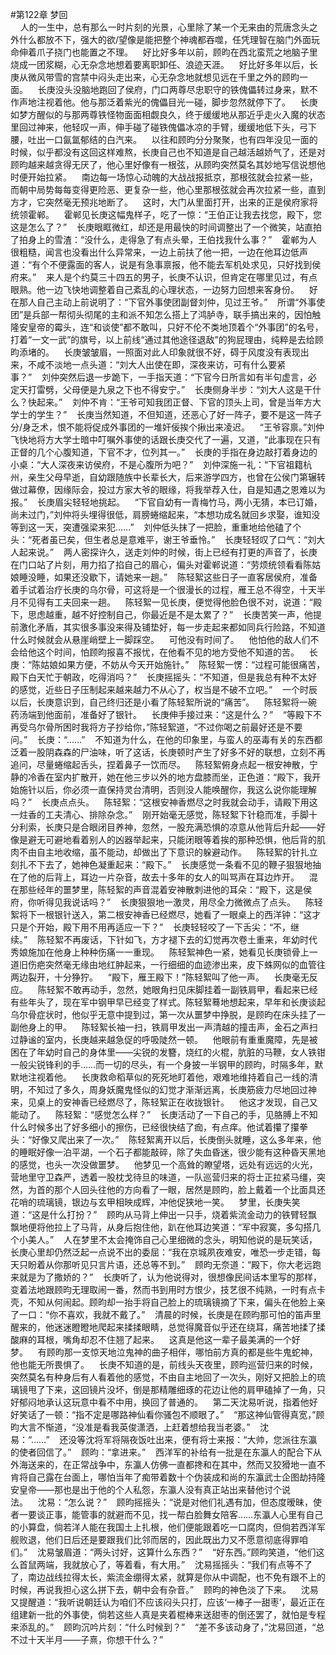 #第122章 梦回<br />    人的一生中，总有那么一时片刻的光景，心里除了某一个无来由的荒唐念头之外什么都放不下，强大的欲/望像是能把整个神魂都吞噬，任凭理智在脑门外面玩命伸着爪子挠门也能置之不理。    好比好多年以前，顾昀在西北蛮荒之地脑子里烧成一团浆糊，心无杂念地想着要离职卸任、浪迹天涯。    好比好多年以后，长庚从微风带雪的宫禁中闷头走出来，心无杂念地就想见远在千里之外的顾昀一面。    长庚没头没脑地跑回了侯府，门口两尊尽忠职守的铁傀儡转过身来，默不作声地注视着他。他与那泛着紫光的傀儡目光一碰，脚步忽然就停下了。    长庚如梦方醒似的与那两尊铁怪物面面相觑良久，终于缓缓地从那近乎走火入魔的状态里回过神来，他轻叹一声，伸手碰了碰铁傀儡冰凉的手臂，缓缓地低下头，弓下腰，吐出一口氤氲郁结的白汽来。    以往和顾昀分分聚聚，也有四年没见一面的时候，似乎都没有这回这样难熬，长庚自己也不知道是自己越活越娇气了，还是对顾昀越来越贪得无厌了，他心里好像有一根弦，从顾昀突然莫名其妙地写信说想他时便开始拉紧。    南边每一场惊心动魄的大战战报抵京，那根弦就会拉紧一些，而朝中局势每每变得更险恶、更复杂一些，他心里那根弦就会再次拉紧一些，直到方才，它突然毫无预兆地断了。    这时，大门从里面打开，出来的正是侯府家将统领霍郸。    霍郸见长庚这幅鬼样子，吃了一惊：“王伯正让我去找您，殿下，您这是怎么了？”    长庚眼眶微红，却还是用最快的时间调整出了一个微笑，站直拍了拍身上的雪渣：“没什么，走得急了有点头晕，王伯找我什么事？”    霍郸为人很粗糙，闻言也没看出什么异常来，一边上前扶了他一把，一边在他耳边低声道：“有个不便露面的客人，说是有急事禀报，他不能去军机处求见，只好找到侯府来。”    来人是个约莫三十四五的男子，长庚不认识，但肯定在哪里见过，有点眼熟。他一边飞快地调整着自己紊乱的心理状态，一边努力回想来客身份。    好在那人自己主动上前说明了：“下官外事使团副督刘仲，见过王爷。”    所谓“外事使团”是兵部一帮彻头彻尾的主和派不知怎么搭上了鸿胪寺，联手搞出来的，因怕触隆安皇帝的霉头，连“和谈使”都不敢叫，只好不伦不类地顶着个“外事团”的名号，打着“一文一武”的旗号，以上前线“通过其他途径退敌”的狗屁理由，纯粹是去给顾昀添堵的。    长庚皱皱眉，一照面对此人印象就很不好，碍于风度没有表现出来，不咸不淡地一点头道：“刘大人出使在即，深夜来访，可有什么要紧事？”    刘仲突然后退一步跪下，一手指天道：“下官今日所言如有半句虚言，必定天打雷劈，父母便是九泉之下也不得安宁。”    长庚侧身半步：“刘大人这是干什么？快起来。”    刘仲不肯：“王爷可知我团正督、下官的顶头上司，曾是当年方大学士的学生？”    长庚当然知道，不但知道，还恶心了好一阵子，要不是这一阵子分/身乏术，恨不能将促成外事团的一堆奸佞挨个揪出来凌迟。    “王爷容禀。”刘仲飞快地将方大学士暗中叮嘱外事使的话跟长庚交代了一遍，又道，“此事现在只有正督的几个心腹知道，下官不才，位列其一。”    长庚的手指在身边敲打着身边的小桌：“大人深夜来访侯府，不是心腹所为吧？”    刘仲深施一礼：“下官祖籍杭州，亲生父母早逝，自幼跟随族中长辈长大，后来游学四方，也曾在公侯门第辗转做过幕僚，因缘际会，投过方家大爷的眼缘，将我举荐入仕，自是知遇之恩难以为报。”    长庚眉尖轻轻地挑起。    “下官自幼有一青梅竹马，两小无猜，本已订婚，尚未过门，”刘仲将头埋得很低，肩膀蜷缩起来，“本想功成名就回乡求娶，谁知没等到这一天，突遭强梁来犯……”    刘仲低头抹了一把脸，重重地给他磕了个头：“死者虽已矣，但生者总是意难平，谢王爷垂怜。”    长庚轻轻叹了口气：“刘大人起来说。”    两人密探许久，送走刘仲的时候，街上已经有打更的声音了，长庚在门口站了片刻，用力掐了掐自己的眉心，偏头对霍郸说道：“劳烦统领看看陈姑娘睡没睡，如果还没歇下，请她来一趟。”    陈轻絮这些日子一直客居侯府，准备着手试着治疗长庚的乌尔骨，可这将是一个很漫长的过程，雁王总不得空，十天半月不见得有工夫回来一趟。    陈轻絮一见长庚，便觉得他脸色很不对，说道：“殿下，思虑越重，越不好控制自己，你最近是不是太累了？”    长庚苦笑一声，他提前激化矛盾，其实很多事没来得及铺垫好，每一步走起来都如同兵行险路，不知道什么时候就会从悬崖峭壁上一脚踩空。    可他没有时间了。    他怕他的敌人们不会给他这个时间，怕顾昀报喜不报忧，在他看不见的地方受他不知道的苦。    长庚：“陈姑娘如果方便，不妨从今天开始施针。”    陈轻絮一愣：“过程可能很痛苦，殿下白天忙于朝政，吃得消吗？”    长庚摇摇头：“不知道，但是我总有种不太好的感觉，近些日子压制起来越来越力不从心了，权当是不破不立吧。”    一个时辰以后，长庚意识到，自己终归还是小看了陈轻絮所说的“痛苦”。    陈轻絮将一碗药汤端到他面前，准备好了银针。    长庚伸手接过来：“这是什么？”    “等殿下不再受乌尔骨所困时我将方子抄给你，”陈轻絮道，“不过你喝之前最好还是不要问。”    长庚：“……”    不知道为什么，在他的印象里，与蛮人的巫毒有关的东西都泛着一股阴森森的尸油味，听了这话，长庚顿时产生了好多不好的联想，立刻不再追问，尽量蜷缩起舌头，捏着鼻子一饮而尽。    陈轻絮俯身点起一根安神散，宁静的冷香在室内扩散开，她在他三步以外的地方盘膝而坐，正色道：“殿下，我开始施针以后，你必须一直保持灵台清明，否则没人能唤醒你，我这么说你能理解吗？”    长庚点点头。    陈轻絮：“这根安神香燃尽之时我就会动手，请殿下用这一炷香的工夫清心、排除杂念。”    刚开始毫无感觉，陈轻絮下针稳而准，手脚十分利索，长庚只是合眼闭目养神，忽然，一股充满恐惧的凉意从他背后升起——好像是避无可避地看着别人的凶器举起来，只能闭眼等着挨的那种恐惧，他后背的肌肉不由自主地收缩，虽不能动，却做出了下意识的躲避动作。    陈轻絮的针扎立刻扎不下去了，她神色凝重起来：“殿下。”    长庚感觉一条看不见的鞭子狠狠地抽在了他的后背上，耳边一片杂音，故去十多年的女人的叫骂声在耳边炸开。    混在那些经年的噩梦里，陈轻絮的声音混着安神散刺进他的耳朵：“殿下，这是侯府，你听得见我说话吗？”    长庚狠狠地一激灵，用尽全力微微点了点头。    陈轻絮将下一根银针送入，第二根安神香已经燃尽，她看了一眼桌上的西洋钟：“这才只是个开始，殿下用不用再适应一下？”    长庚轻轻咬了一下舌尖：“不，继续。”    陈轻絮不再废话，下针如飞，方才褪下去的幻觉再次卷土重来，年幼时代秀娘施加在他身上种种伤痛一一重现。    陈轻絮神色一紧，她看见长庚锁骨上一道旧伤疤突然毫无缘由地红肿起来，一行细细的血迹渗出来，皮下蛛网似的血管往两边裂开，十分狰狞。    “殿下，雁王殿下！”陈轻絮叫了他一声。    长庚毫无反应。    陈轻絮不敢再动手，忽然，她眼角扫见床脚挂着一副铁肩甲，看起来已经有些年头了，现在军中钢甲早已经变了样式。陈轻絮蓦地想起来，早年和长庚谈起乌尔骨症状时，他似乎无意中提到过，第一次从噩梦中挣脱，是顾昀在床头挂了一副他身上的甲。    陈轻絮长袖一扫，铁肩甲发出一声清越的撞击声，金石之声扫过静谧的室内，长庚越来越急促的呼吸陡然一顿。    他眼前有重重魔障，先是被困在了年幼时自己的身体里——尖锐的发簪，烧红的火棍，肮脏的马鞭，女人铁钳一般尖锐锋利的手……而一切的尽头，有一个身披一半钢甲的顾昀，时隔多年，默默地注视着他。    长庚救命稻草似的死死地盯着他，艰难地维持着自己一线的清明，不知过了多久，周身妖魔鬼怪似的幻觉才渐渐远离，长庚筋疲力尽地回过神来，见桌上的安神香已经燃尽了，陈轻絮正在收拢银针。    他这才发现，自己又能动了。    陈轻絮：“感觉怎么样？”    长庚活动了一下自己的手，见胳膊上不知什么时候多出了好多细小的擦伤，已经很快结了痂，有点痒。他试着攥了攥拳头：“好像又爬出来了一次。”    陈轻絮离开以后，长庚倒头就睡，这么多年来，他的睡眠好像一泊平湖，一个石子都能敲碎，除了失血昏迷，很少能有这种昏天黑地的感觉，也头一次没做噩梦。    他梦见一个高耸的瞭望塔，远处有远远的火光，营地里守卫森严，透着一股枕戈待旦的味道，一队巡营归来的将士正拉紧马缰，突然，为首的那个人回头往他的方向看了一眼，居然是顾昀，脸上戴着一个比面具还花哨的琉璃镜，银边与玄甲相映成辉，冲他促狭地一笑。    梦里，长庚失笑道：“这是什么打扮？”    顾昀从马背上伸出一只手，烧着紫流金动力的铁臂轻飘飘地便将他拉上了马背，从身后抱住他，趴在他耳边笑道：“军中寂寞，多勾搭几个小美人。”    人在梦里不太会掩饰自己心里细微的念头，明知他说的是玩笑话，长庚心里却仍然泛起一点说不出的委屈：“我在京城夙夜难安，唯恐一步走错，每天只盼着从你那听见只言片语，还总等不到。”    顾昀无奈道：“殿下，你大老远跑来就是为了撒娇的？”    长庚听了，认为他说得对，很想像民间话本里写的那样，变着法地跟顾昀无理取闹一番，然而书到用时方恨少，技艺很不纯熟，一时有点卡壳，不知从何闹起。顾昀却一抬手将自己脸上的琉璃镜摘了下来，偏头在他脸上亲了一口：“你不喜欢，我就不戴了。”    清晨的时候，长庚是在顾昀那可怕的笛声里醒来的，他迷迷瞪瞪地爬起来揉揉眼睛，总觉得魔音似乎还在绕耳，痛苦地揉了揉酸麻的耳根，嘴角却忍不住翘了起来。    这真是他这一辈子最美满的一个好梦。    有顾昀那一支惊天地泣鬼神的曲子相伴，哪怕前方真的都是些牛鬼蛇神，他也能无所畏惧了。    长庚不知道的是，前线头天夜里，顾昀巡营归来的时候，突然莫名有种身后有人看着他的感觉，不由自主地回了一次头，刚好又把脸上的琉璃镜甩了下来，这回镜片没坏，倒是那精雕细琢的花边让他的肩甲磕掉了一角，只好郁闷地承认这玩意中看不中用，换回了普通的。    第二天沈易听说，指着他好好笑话了一顿：“指不定是哪路神仙看你骚包不顺眼了。”    “那这神仙管得真宽，”顾昀大言不惭道，“没准是看我英俊潇洒，上赶着想给我当老婆。”    沈易：“……”    还没等沈将军将隔夜饭吐出来，便有将士来报：“大帅，您派往东瀛的使者回信了。”    顾昀：“拿进来。”    西洋军的补给有一批是在东瀛人的配合下从外海送来的，在正常战争中，东瀛人仿佛一直都搀和在其中，然而又狡猾地一直不肯将自己露在台面上，哪怕当年了痴带着数十个伪装成和尚的东瀛武士企图劫持隆安皇帝——那也是出于他的个人私怨，东瀛人没有真正站出来替他讨个说法。    沈易：“怎么说？”    顾昀摇摇头：“说是对他们礼遇有加，但态度暧昧，使者一要谈正事，能管事的就避而不见，找一帮白脸舞女陪客……东瀛人心里有自己的小算盘，倘若洋人能在我国土上扎根，他们便能跟着吃一口腐肉，但倘若西洋军舰败退，他们日后还是要跟我们比邻而居的，因此既出力又不愿意彻底得罪咱们。”    沈易皱眉道：“两头讨好，这算什么东西？”    “好东西。”顾昀笑道，“他们这么首鼠两端，我就放心了，等着看，有大用。”    沈易摇摇头：“我们有点等不了了，南边战线拉得太长，紫流金绷得太紧，就算是你从中调配，也不免有跟不上的时候，再说我担心这么拼下去，朝中会有杂音。”    顾昀的神色淡了下来。    沈易又提醒道：“我听说朝廷认为咱们不应该闷头只打，应该‘一棒子一甜枣’，最近正在组建新一批的外事使，倘若这些人真是夹着棍棒来送甜枣的倒还罢了，就怕是专程来添乱的。”    顾昀沉吟片刻：“什么时候到？”    “差不多该动身了，”沈易回道，“总不过十天半月——子熹，你想干什么？”